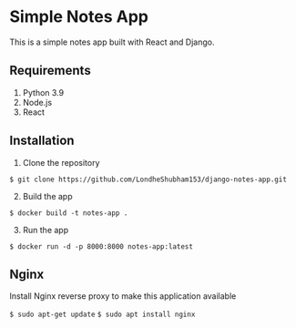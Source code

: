 # Simple Notes App
This is a simple notes app built with React and Django.

## Requirements
1. Python 3.9
2. Node.js
3. React

## Installation
1. Clone the repository
```
$ git clone https://github.com/LondheShubham153/django-notes-app.git
```

2. Build the app
```
$ docker build -t notes-app .
```

3. Run the app
```
$ docker run -d -p 8000:8000 notes-app:latest
```

## Nginx

Install Nginx reverse proxy to make this application available

`$ sudo apt-get update`
`$ sudo apt install nginx`